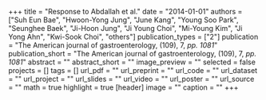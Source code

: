 +++
title = "Response to Abdallah et al."
date = "2014-01-01"
authors = ["Suh Eun Bae", "Hwoon-Yong Jung", "June Kang", "Young Soo Park", "Seunghee Baek", "Ji-Hoon Jung", "Ji Young Choi", "Mi-Young Kim", "Ji Yong Ahn", "Kwi-Sook Choi", "others"]
publication_types = ["2"]
publication = "The American journal of gastroenterology, (109), 7, _pp. 1081_"
publication_short = "The American journal of gastroenterology, (109), 7, _pp. 1081_"
abstract = ""
abstract_short = ""
image_preview = ""
selected = false
projects = []
tags = []
url_pdf = ""
url_preprint = ""
url_code = ""
url_dataset = ""
url_project = ""
url_slides = ""
url_video = ""
url_poster = ""
url_source = ""
math = true
highlight = true
[header]
image = ""
caption = ""
+++
